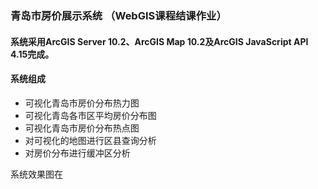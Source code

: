 ### 青岛市房价展示系统  （WebGIS课程结课作业）

#### 系统采用ArcGIS Server 10.2、ArcGIS Map 10.2及ArcGIS JavaScript API 4.15完成。

#### 系统组成

* 可视化青岛市房价分布热力图
* 可视化青岛各市区平均房价分布图
* 可视化青岛市房价分布热点图
* 对可视化的地图进行区县查询分析
* 对房价分布进行缓冲区分析

系统效果图在
